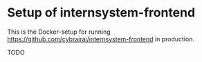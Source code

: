 # Setup of internsystem-frontend

This is the Docker-setup for running
https://github.com/cybrairai/internsystem-frontend in production.

TODO
